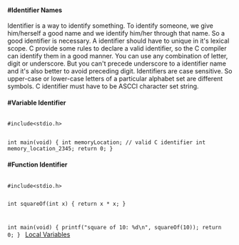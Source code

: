 <h4>#Identifier Names</h4>
<p>Identifier is a way to identify something. To identify someone, we give him/herself a good name and we identify him/her through that name. So a good identifier is necessary. A identifier should have to unique in it's lexical scope. C provide some rules to declare a valid identifier, so the C compiler can identify them in a good manner. You can use any combination of letter, digit or underscore. But you can't precede underscore to a identifier name and it's also better to avoid preceding digit. Identifiers are case sensitive. So upper-case or lower-case letters of a particular alphabet set are different symbols. C identifier must have to be ASCCI character set string.</p>

<h4>#Variable Identifier</h4>

<code>
#include&lt;stdio.h&gt;

int main(void) {
	int memoryLocation;  		 // valid C identifier
	int memory_location_2345; 
	return 0;
}
</code>

<h4>#Function Identifier</h4>
<code>
#include&lt;stdio.h&gt;

int squareOf(int x) {
	return x * x;
}

int main(void) {
	printf("square of 10: %d\n", squareOf(10));
	return 0;
}
</code>
<a href="#" class="post pull-right btn btn-sm btn-info" id="local_variables">Local Variables <span class="glyphicon glyphicon-forward"></span></a><br><br><br><br><br>